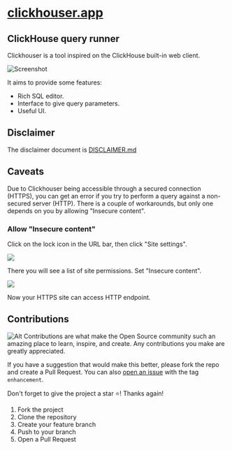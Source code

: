 # [clickhouser.app](http://clickhouser.app)

## ClickHouse query runner

Clickhouser is a tool inspired on the ClickHouse built-in web client.

![Screenshot](https://user-images.githubusercontent.com/1465370/193932950-65b157a8-dd07-4cda-a80c-c64850296130.png "Screenshot")

It aims to provide some features:

- Rich SQL editor.
- Interface to give query parameters.
- Useful UI.

## Disclaimer

The disclaimer document is [DISCLAIMER.md](./DISCLAIMER.md)

## Caveats

Due to Clickhouser being accessible through a secured connection (HTTPS), you can get an error if you try to perform a query against a non-secured server (HTTP). There is a couple of workarounds, but only one depends on you by allowing "Insecure content".

### Allow "Insecure content"

Click on the lock icon in the URL bar, then click "Site settings".

![](https://user-images.githubusercontent.com/1465370/194408254-a966467d-2466-4270-ae36-935a2e64800c.png)

There you will see a list of site permissions. Set "Insecure content".

![](https://user-images.githubusercontent.com/1465370/194408392-771fa206-aecd-4e28-a429-c32c6305a4e3.png)

Now your HTTPS site can access HTTP endpoint.

## Contributions

![Alt](https://repobeats.axiom.co/api/embed/acca0c69aad34ac3815c5b44ffbc5420228cdcc3.svg "Repobeats analytics image")
Contributions are what make the Open Source community such an amazing place to learn, inspire, and create. Any contributions you make are greatly appreciated.

If you have a suggestion that would make this better, please fork the repo and create a Pull Request. You can also [open an issue](http://github.com/antoniovizuete/clickhouser/issues) with the tag `enhancement`.

Don't forget to give the project a star ⭐! Thanks again!

1. Fork the project
2. Clone the repository
3. Create your feature branch
4. Push to your branch
5. Open a Pull Request
